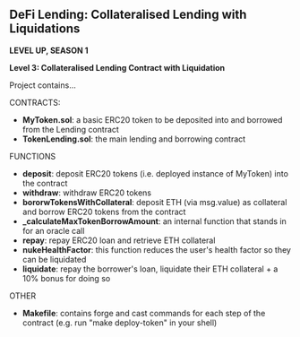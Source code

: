 ## DeFi Lending: Collateralised Lending with Liquidations

**LEVEL UP, SEASON 1**

**Level 3: Collateralised Lending Contract with Liquidation**

Project contains...

CONTRACTS:

- **MyToken.sol**: a basic ERC20 token to be deposited into and borrowed from the Lending contract
- **TokenLending.sol**: the main lending and borrowing contract

FUNCTIONS

- **deposit**: deposit ERC20 tokens (i.e. deployed instance of MyToken) into the contract
- **withdraw**: withdraw ERC20 tokens
- **bororwTokensWithCollateral**: deposit ETH (via msg.value) as collateral and borrow ERC20 tokens from the contract
- **\_calculateMaxTokenBorrowAmount**: an internal function that stands in for an oracle call
- **repay**: repay ERC20 loan and retrieve ETH collateral
- **nukeHealthFactor**: this function reduces the user's health factor so they can be liquidated
- **liquidate**: repay the borrower's loan, liquidate their ETH collateral + a 10% bonus for doing so

OTHER

- **Makefile**: contains forge and cast commands for each step of the contract (e.g. run "make deploy-token" in your shell)
